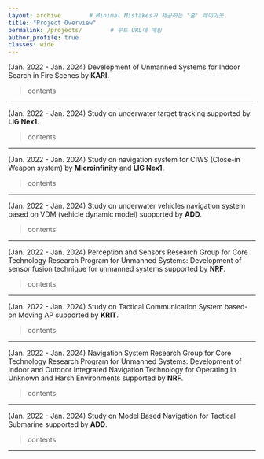 ```yaml
---
layout: archive        # Minimal Mistakes가 제공하는 '홈' 레이아웃
title: "Project Overview"
permalink: /projects/        # 루트 URL에 매핑
author_profile: true
classes: wide
---
```

(Jan. 2022 - Jan. 2024)
Development of Unmanned Systems for Indoor Search in Fire Scenes by **KARI**.

> contents


---
(Jan. 2022 - Jan. 2024) 
Study on underwater target tracking supported by **LIG Nex1**.

> contents


---
(Jan. 2022 - Jan. 2024) Study on navigation system for CIWS (Close-in Weapon system) by **Microinfinity** and **LIG Nex1**.

> contents


---
(Jan. 2022 - Jan. 2024) Study on underwater vehicles navigation system based on VDM (vehicle dynamic model) supported by **ADD**.

> contents


---
(Jan. 2022 - Jan. 2024) Perception and Sensors Research Group for Core Technology Research Program for Unmanned Systems: Development of sensor fusion technique for unmanned systems supported by **NRF**.

> contents


---
(Jan. 2022 - Jan. 2024) Study on Tactical Communication System based-on Moving AP supported by **KRIT**.

> contents


---
(Jan. 2022 - Jan. 2024) Navigation System Research Group for Core Technology Research Program for Unmanned Systems: Development of Indoor and Outdoor Integrated Navigation Technology for Operating in Unknown and Harsh Environments supported by **NRF**.

> contents


---
(Jan. 2022 - Jan. 2024) Study on Model Based Navigation for Tactical Submarine supported by **ADD**.

> contents

---
